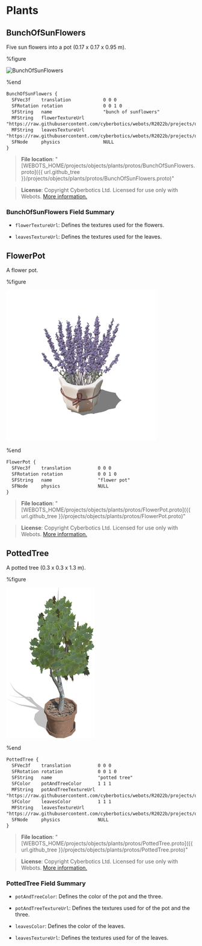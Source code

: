 # Plants

## BunchOfSunFlowers

Five sun flowers into a pot (0.17 x 0.17 x 0.95 m).

%figure

![BunchOfSunFlowers](images/objects/plants/BunchOfSunFlowers/model.thumbnail.png)

%end

```
BunchOfSunFlowers {
  SFVec3f    translation            0 0 0
  SFRotation rotation               0 0 1 0
  SFString   name                   "bunch of sunflowers"
  MFString   flowerTextureUrl       "https://raw.githubusercontent.com/cyberbotics/webots/R2022b/projects/objects/plants/protos/textures/bunch_of_sun_flowers_flower.png"
  MFString   leavesTextureUrl       "https://raw.githubusercontent.com/cyberbotics/webots/R2022b/projects/objects/plants/protos/textures/bunch_of_sun_flowers_leaves.png"
  SFNode     physics                NULL
}
```

> **File location**: "[WEBOTS\_HOME/projects/objects/plants/protos/BunchOfSunFlowers.proto]({{ url.github_tree }}/projects/objects/plants/protos/BunchOfSunFlowers.proto)"

> **License**: Copyright Cyberbotics Ltd. Licensed for use only with Webots.
[More information.](https://cyberbotics.com/webots_assets_license)

### BunchOfSunFlowers Field Summary

- `flowerTextureUrl`: Defines the textures used for the flowers.

- `leavesTextureUrl`: Defines the textures used for the leaves.

## FlowerPot

A flower pot.

%figure

![FlowerPot](images/objects/plants/FlowerPot/model.thumbnail.png)

%end

```
FlowerPot {
  SFVec3f    translation          0 0 0
  SFRotation rotation             0 0 1 0
  SFString   name                 "flower pot"
  SFNode     physics              NULL
}
```

> **File location**: "[WEBOTS\_HOME/projects/objects/plants/protos/FlowerPot.proto]({{ url.github_tree }}/projects/objects/plants/protos/FlowerPot.proto)"

> **License**: Copyright Cyberbotics Ltd. Licensed for use only with Webots.
[More information.](https://cyberbotics.com/webots_assets_license)

## PottedTree

A potted tree (0.3 x 0.3 x 1.3 m).

%figure

![PottedTree](images/objects/plants/PottedTree/model.thumbnail.png)

%end

```
PottedTree {
  SFVec3f    translation          0 0 0
  SFRotation rotation             0 0 1 0
  SFString   name                 "potted tree"
  SFColor    potAndTreeColor      1 1 1
  MFString   potAndTreeTextureUrl "https://raw.githubusercontent.com/cyberbotics/webots/R2022b/projects/objects/plants/protos/textures/potted_tree_pot_and_tree.jpg"
  SFColor    leavesColor          1 1 1
  MFString   leavesTextureUrl     "https://raw.githubusercontent.com/cyberbotics/webots/R2022b/projects/objects/plants/protos/textures/potted_tree_leaves.png"
  SFNode     physics              NULL
}
```

> **File location**: "[WEBOTS\_HOME/projects/objects/plants/protos/PottedTree.proto]({{ url.github_tree }}/projects/objects/plants/protos/PottedTree.proto)"

> **License**: Copyright Cyberbotics Ltd. Licensed for use only with Webots.
[More information.](https://cyberbotics.com/webots_assets_license)

### PottedTree Field Summary

- `potAndTreeColor`: Defines the color of the pot and the three.

- `potAndTreeTextureUrl`: Defines the textures used for of the pot and the three.

- `leavesColor`: Defines the color of the leaves.

- `leavesTextureUrl`: Defines the textures used for of the leaves.

